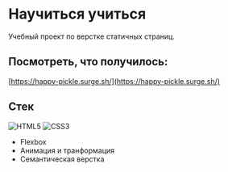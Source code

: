 # Научиться учиться

Учебный проект по верстке статичных страниц.

## Посмотреть, что получилось:
[https://happy-pickle.surge.sh/](https://happy-pickle.surge.sh/)

## Стек
<img alt="HTML5" src="https://img.shields.io/badge/html5-%23E34F26.svg?style=for-the-badge&logo=html5&logoColor=white"/> <img alt="CSS3" src="https://img.shields.io/badge/css3-%231572B6.svg?style=for-the-badge&logo=css3&logoColor=white"/>

* Flexbox
* Анимация и транформация
* Семантическая верстка

